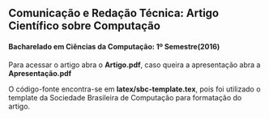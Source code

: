 ## Comunicação e Redação Técnica: Artigo Científico sobre Computação
#### Bacharelado em Ciências da Computação: 1º Semestre(2016)

Para acessar o artigo abra o <b>Artigo.pdf</b>, caso queira a apresentação abra a <b>Apresentação.pdf</b>

O código-fonte encontra-se em <b>latex/sbc-template.tex</b>, pois foi utilizado o template da Sociedade Brasileira de Computação para formatação do artigo.
